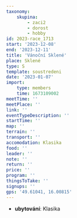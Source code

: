 ```yaml
---
taxonomy:
    skupina:
        - zaci2
        - dorost
        - hobby
id: 2023-race_1713
start: '2023-12-08'
end: '2023-12-11'
title: 'Vánoční Sklené'
place: Sklené
type: S
template: soustredeni
date: '2023-01-07'
import:
    type: members
    time: 1673109002
meetTime: ''
meetPlace: ''
link: ''
eventTypeDescription: ''
startTime: ''
map: ''
terrain: ''
transport: ''
accomodation: Klasika
food: ''
leader: ''
note: ''
return: ''
price: ''
program: ''
thingsToTake: ''
signups: ''
gps: '49.61041, 16.00815'
---
```


* **ubytování**: Klasika

